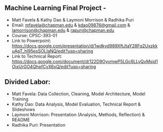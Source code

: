 ## Machine Learning Final Project - 

* Matt Favela & Kathy Dao & Laymoni Morrison & Radhika Puri
* Email: mfavela@chapman.edu & kdao09876@gmail.com & lamorrison@chapman.edu & rapuri@chapman.edu 
* Course: CPSC-393-01
* Link to Powerpoint: https://docs.google.com/presentation/d/1wdkyd989XftJtaY28Fq2UxzkkuApT_hl95esSOLIaNQ/edit?usp=sharing
* Link to Technical Report: https://docs.google.com/document/d/122D9OyvmwP5LGc6LLyQvMsid1OixUrGO4QhpfCvX6xQ/edit?usp=sharing

## Divided Labor:

* Matt Favela: Data Collection, Cleaning, Model Architecture, Model Training
* Kathy Dao: Data Analysis, Model Evaluation, Technical Report & Slideshows
* Laymoni Morrison: Presentation (Analysis, Methods, Reflection) & README 
* Radhika Puri: Presentation
